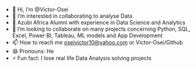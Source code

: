 - 👋 Hi, I’m @Victor-Osei
- 👀 I’m interested in collaborating to analyse Data
- 🌱 Azubi Africa Alumni with experience in Data Science and Analytics
- 💞️ I’m looking to collaborate on many projects concerning Python, SQL, Excel, Power BI, Tableau, ML models and App Development
- 📫 How to reach me oseivictor10@yahoo.com or Victor-Osei/Github
- 😄 Pronouns: He
- ⚡ Fun fact: I love real life Data Analysis solving projects

<!---
Victor-Osei/Victor-Osei is a ✨ special ✨ repository because its `README.md` (this file) appears on your GitHub profile.
You can click the Preview link to take a look at your changes.
--->
